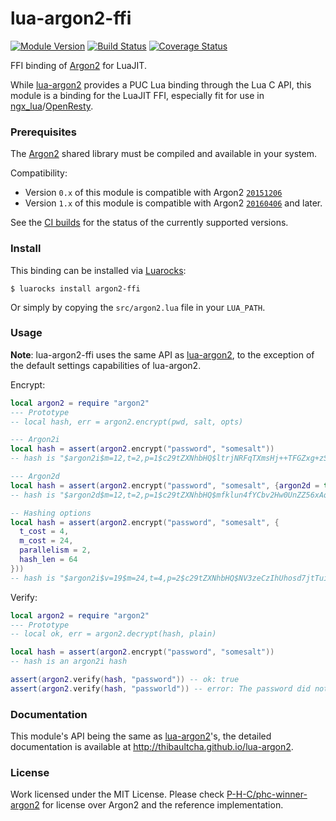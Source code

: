 # lua-argon2-ffi
[![Module Version][badge-version-image]][luarocks-argon2-ffi]
[![Build Status][badge-travis-image]][badge-travis-url]
[![Coverage Status][badge-coveralls-image]][badge-coveralls-url]

FFI binding of [Argon2] for LuaJIT.

While [lua-argon2] provides a PUC Lua binding through the Lua C API, this
module is a binding for the LuaJIT FFI, especially fit for use in
[ngx_lua]/[OpenResty].

### Prerequisites

The [Argon2] shared library must be compiled and available in your system.

Compatibility:
- Version `0.x` of this module is compatible with Argon2
  [`20151206`](https://github.com/P-H-C/phc-winner-argon2/releases/tag/20151206)
- Version `1.x` of this module is compatible with Argon2
  [`20160406`](https://github.com/P-H-C/phc-winner-argon2/releases/tag/20160406)
  and later.

See the [CI builds][badge-coveralls-url] for the status of the currently
supported versions.

### Install

This binding can be installed via [Luarocks](https://luarocks.org):

```
$ luarocks install argon2-ffi
```

Or simply by copying the `src/argon2.lua` file in your `LUA_PATH`.

### Usage

**Note**: lua-argon2-ffi uses the same API as [lua-argon2], to the exception of
the default settings capabilities of lua-argon2.

Encrypt:

```lua
local argon2 = require "argon2"
--- Prototype
-- local hash, err = argon2.encrypt(pwd, salt, opts)

--- Argon2i
local hash = assert(argon2.encrypt("password", "somesalt"))
-- hash is "$argon2i$m=12,t=2,p=1$c29tZXNhbHQ$ltrjNRFqTXmsHj++TFGZxg+zSg8hSrrSJiViCRns1HM"

--- Argon2d
local hash = assert(argon2.encrypt("password", "somesalt", {argon2d = true}))
-- hash is "$argon2d$m=12,t=2,p=1$c29tZXNhbHQ$mfklun4fYCbv2Hw0UnZZ56xAqWbjD+XRMSN9h6SfLe4"

-- Hashing options
local hash = assert(argon2.encrypt("password", "somesalt", {
  t_cost = 4,
  m_cost = 24,
  parallelism = 2,
  hash_len = 64
}))
-- hash is "$argon2i$v=19$m=24,t=4,p=2$c29tZXNhbHQ$NV3zeCzIhUhosd7jtTuifTEoPOb/aPAtO0oTYdZkWfNBXCglBgxVEiJy+tLG4j011vZRO3pnmG82Vc/C1B6Tzw"
```

Verify:

```lua
local argon2 = require "argon2"
--- Prototype
-- local ok, err = argon2.decrypt(hash, plain)

local hash = assert(argon2.encrypt("password", "somesalt"))
-- hash is an argon2i hash

assert(argon2.verify(hash, "password")) -- ok: true
assert(argon2.verify(hash, "passworld")) -- error: The password did not match
```

### Documentation

This module's API being the same as [lua-argon2]'s, the detailed documentation
is available at <http://thibaultcha.github.io/lua-argon2>.

### License

Work licensed under the MIT License. Please check
[P-H-C/phc-winner-argon2][Argon2] for license over Argon2 and the reference
implementation.

[Argon2]: https://github.com/P-H-C/phc-winner-argon2
[lua-argon2]: https://github.com/thibaultCha/lua-argon2
[luarocks-argon2-ffi]: http://luarocks.org/modules/thibaultcha/argon2-ffi

[ngx_lua]: https://github.com/openresty/lua-nginx-module
[OpenResty]: https://openresty.org

[badge-travis-url]: https://travis-ci.org/thibaultcha/lua-argon2-ffi
[badge-travis-image]: https://travis-ci.org/thibaultcha/lua-argon2-ffi.svg?branch=master
[badge-version-image]: https://img.shields.io/badge/version-1.0.0-blue.svg?style=flat
[badge-coveralls-url]: https://coveralls.io/github/thibaultcha/lua-argon2-ffi?branch=master
[badge-coveralls-image]: https://coveralls.io/repos/github/thibaultcha/lua-argon2-ffi/badge.svg?branch=master
